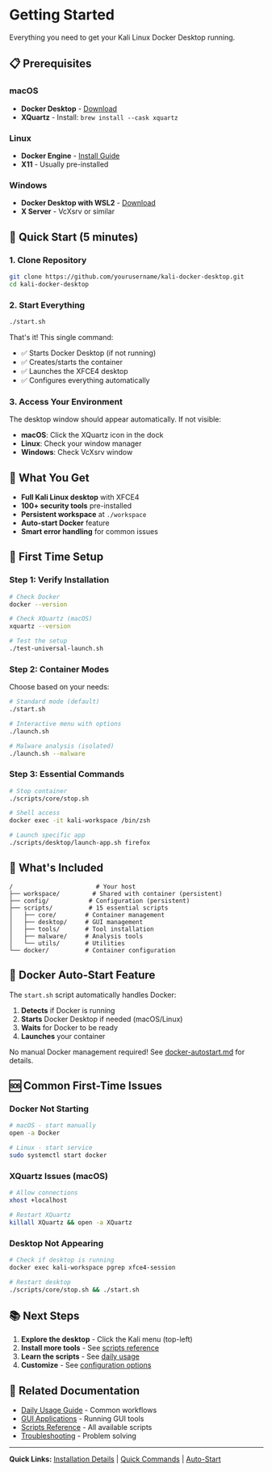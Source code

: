 # Getting Started

Everything you need to get your Kali Linux Docker Desktop running.

## 📋 Prerequisites

### macOS
- **Docker Desktop** - [Download](https://www.docker.com/products/docker-desktop/)
- **XQuartz** - Install: `brew install --cask xquartz`

### Linux  
- **Docker Engine** - [Install Guide](https://docs.docker.com/engine/install/)
- **X11** - Usually pre-installed

### Windows
- **Docker Desktop with WSL2** - [Download](https://www.docker.com/products/docker-desktop/)
- **X Server** - VcXsrv or similar

## 🚀 Quick Start (5 minutes)

### 1. Clone Repository
```bash
git clone https://github.com/yourusername/kali-docker-desktop.git
cd kali-docker-desktop
```

### 2. Start Everything
```bash
./start.sh
```

That's it! This single command:
- ✅ Starts Docker Desktop (if not running)
- ✅ Creates/starts the container
- ✅ Launches the XFCE4 desktop
- ✅ Configures everything automatically

### 3. Access Your Environment

The desktop window should appear automatically. If not visible:
- **macOS**: Click the XQuartz icon in the dock
- **Linux**: Check your window manager
- **Windows**: Check VcXsrv window

## 🎯 What You Get

- **Full Kali Linux desktop** with XFCE4
- **100+ security tools** pre-installed
- **Persistent workspace** at `./workspace`
- **Auto-start Docker** feature
- **Smart error handling** for common issues

## 🔧 First Time Setup

### Step 1: Verify Installation
```bash
# Check Docker
docker --version

# Check XQuartz (macOS)
xquartz --version

# Test the setup
./test-universal-launch.sh
```

### Step 2: Container Modes

Choose based on your needs:

```bash
# Standard mode (default)
./start.sh

# Interactive menu with options
./launch.sh

# Malware analysis (isolated)
./launch.sh --malware
```

### Step 3: Essential Commands

```bash
# Stop container
./scripts/core/stop.sh

# Shell access
docker exec -it kali-workspace /bin/zsh

# Launch specific app
./scripts/desktop/launch-app.sh firefox
```

## 📁 What's Included

```
/                       # Your host
├── workspace/         # Shared with container (persistent)
├── config/           # Configuration (persistent)
├── scripts/          # 15 essential scripts
│   ├── core/        # Container management
│   ├── desktop/     # GUI management
│   ├── tools/       # Tool installation
│   ├── malware/     # Analysis tools
│   └── utils/       # Utilities
└── docker/          # Container configuration
```

## 🔄 Docker Auto-Start Feature

The `start.sh` script automatically handles Docker:

1. **Detects** if Docker is running
2. **Starts** Docker Desktop if needed (macOS/Linux)
3. **Waits** for Docker to be ready
4. **Launches** your container

No manual Docker management required! See [docker-autostart.md](docker-autostart.md) for details.

## 🆘 Common First-Time Issues

### Docker Not Starting
```bash
# macOS - start manually
open -a Docker

# Linux - start service
sudo systemctl start docker
```

### XQuartz Issues (macOS)
```bash
# Allow connections
xhost +localhost

# Restart XQuartz
killall XQuartz && open -a XQuartz
```

### Desktop Not Appearing
```bash
# Check if desktop is running
docker exec kali-workspace pgrep xfce4-session

# Restart desktop
./scripts/core/stop.sh && ./start.sh
```

## 📚 Next Steps

1. **Explore the desktop** - Click the Kali menu (top-left)
2. **Install more tools** - See [scripts reference](../reference/scripts.md#tool-installation)
3. **Learn the scripts** - See [daily usage](../guides/daily-usage.md)
4. **Customize** - See [configuration options](../reference/structure.md)

## 🔗 Related Documentation

- [Daily Usage Guide](../guides/daily-usage.md) - Common workflows
- [GUI Applications](../guides/gui-applications.md) - Running GUI tools
- [Scripts Reference](../reference/scripts.md) - All available scripts
- [Troubleshooting](../troubleshooting/common-issues.md) - Problem solving

---

**Quick Links:** [Installation Details](installation.md) | [Quick Commands](quickstart.md) | [Auto-Start](docker-autostart.md)